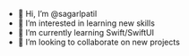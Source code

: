 - 👋 Hi, I’m @sagarlpatil
- 👀 I’m interested in learning new skills
- 🌱 I’m currently learning Swift/SwiftUI
- 💞️ I’m looking to collaborate on new projects

<!---
sagarlpatil/sagarlpatil is a ✨ special ✨ repository because its `README.md` (this file) appears on your GitHub profile.
You can click the Preview link to take a look at your changes.
--->


